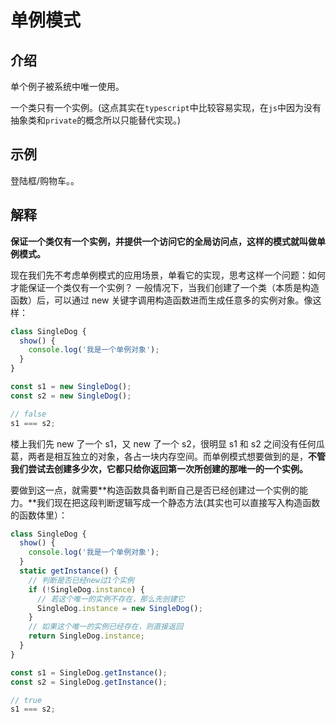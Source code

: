 # 单例模式

## 介绍

单个例子被系统中唯一使用。

一个类只有一个实例。(这点其实在`typescript`中比较容易实现，在`js`中因为没有抽象类和`private`的概念所以只能替代实现。)

## 示例

登陆框/购物车。。

## 解释

**保证一个类仅有一个实例，并提供一个访问它的全局访问点，这样的模式就叫做单例模式。**

现在我们先不考虑单例模式的应用场景，单看它的实现，思考这样一个问题：如何才能保证一个类仅有一个实例？
一般情况下，当我们创建了一个类（本质是构造函数）后，可以通过 new 关键字调用构造函数进而生成任意多的实例对象。像这样：

```js
class SingleDog {
  show() {
    console.log('我是一个单例对象');
  }
}

const s1 = new SingleDog();
const s2 = new SingleDog();

// false
s1 === s2;
```

楼上我们先 new 了一个 s1，又 new 了一个 s2，很明显 s1 和 s2 之间没有任何瓜葛，两者是相互独立的对象，各占一块内存空间。而单例模式想要做到的是，**不管我们尝试去创建多少次，它都只给你返回第一次所创建的那唯一的一个实例。**

要做到这一点，就需要**构造函数具备判断自己是否已经创建过一个实例的能力。**我们现在把这段判断逻辑写成一个静态方法(其实也可以直接写入构造函数的函数体里）：

```js
class SingleDog {
  show() {
    console.log('我是一个单例对象');
  }
  static getInstance() {
    // 判断是否已经new过1个实例
    if (!SingleDog.instance) {
      // 若这个唯一的实例不存在，那么先创建它
      SingleDog.instance = new SingleDog();
    }
    // 如果这个唯一的实例已经存在，则直接返回
    return SingleDog.instance;
  }
}

const s1 = SingleDog.getInstance();
const s2 = SingleDog.getInstance();

// true
s1 === s2;
```

